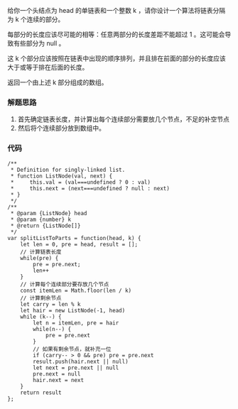 给你一个头结点为 head 的单链表和一个整数 k ，请你设计一个算法将链表分隔为 k 个连续的部分。

每部分的长度应该尽可能的相等：任意两部分的长度差距不能超过 1 。这可能会导致有些部分为 null 。

这 k 个部分应该按照在链表中出现的顺序排列，并且排在前面的部分的长度应该大于或等于排在后面的长度。

返回一个由上述 k 部分组成的数组。

### 解题思路
1. 首先确定链表长度，并计算出每个连续部分需要放几个节点，不足的补空节点
2. 然后将个连续部分放到数组中。

### 代码
```
/**
 * Definition for singly-linked list.
 * function ListNode(val, next) {
 *     this.val = (val===undefined ? 0 : val)
 *     this.next = (next===undefined ? null : next)
 * }
 */
/**
 * @param {ListNode} head
 * @param {number} k
 * @return {ListNode[]}
 */
var splitListToParts = function(head, k) {
    let len = 0, pre = head, result = [];
    // 计算链表长度
    while(pre) {
        pre = pre.next;
        len++
    }
    // 计算每个连续部分要存放几个节点
    const itemLen = Math.floor(len / k)
    // 计算剩余节点
    let carry = len % k
    let hair = new ListNode(-1, head) 
    while (k--) {
        let n = itemLen, pre = hair
        while(n--) {
            pre = pre.next
        }
        // 如果有剩余节点，就补充一位
        if (carry-- > 0 && pre) pre = pre.next
        result.push(hair.next || null)
        let next = pre.next || null
        pre.next = null
        hair.next = next
    }
    return result
};
```